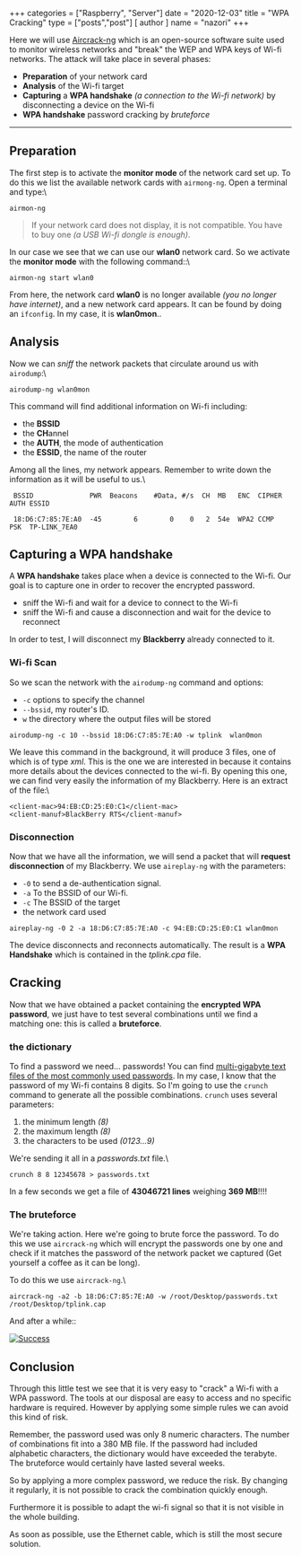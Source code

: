 +++
categories = ["Raspberry", "Server"]
date = "2020-12-03"
title = "WPA Cracking"
type = ["posts","post"]
[ author ]
  name = "nazori"
+++

Here we will use [Aircrack-ng](https://www.aircrack-ng.org/) which is an
open-source software suite used to monitor wireless networks and "break"
the WEP and WPA keys of Wi-fi networks. The attack will take place in
several phases:

-   **Preparation** of your network card
-   **Analysis** of the Wi-fi target
-   **Capturing** a **WPA handshake** *(a connection to the Wi-fi
    network)* by disconnecting a device on the Wi-fi
-   **WPA handshake** password cracking by *bruteforce*

* * * * *

[](#preparation) Preparation
----------------------------

The first step is to activate the **monitor mode** of the network card
set up. To do this we list the available network cards with
`airmong-ng`. Open a terminal and type:\

``` {.highlight .shell}
airmon-ng
```

> If your network card does not display, it is not compatible. You have
> to buy one *(a USB Wi-fi dongle is enough)*.

In our case we see that we can use our **wlan0** network card. So we
activate the **monitor mode** with the following command::\

``` {.highlight .shell}
airmon-ng start wlan0
```

From here, the network card **wlan0** is no longer available *(you no
longer have internet)*, and a new network card appears. It can be found
by doing an `ifconfig`. In my case, it is **wlan0mon**..

[](#analysis) Analysis
----------------------

Now we can *sniff* the network packets that circulate around us with
`airodump`:\

``` {.highlight .shell}
airodump-ng wlan0mon
```

This command will find additional information on Wi-fi including:

-   the **BSSID**
-   the **CH**annel
-   the **AUTH**, the mode of authentication
-   the **ESSID**, the name of the router

Among all the lines, my network appears. Remember to write down the
information as it will be useful to us.\

``` {.highlight .plaintext}
 BSSID              PWR  Beacons    #Data, #/s  CH  MB   ENC  CIPHER AUTH ESSID

 18:D6:C7:85:7E:A0  -45        6        0    0   2  54e  WPA2 CCMP   PSK  TP-LINK_7EA0
```

[](#capturing-a-wpa-handshake) Capturing a WPA handshake
--------------------------------------------------------

A **WPA handshake** takes place when a device is connected to the Wi-fi.
Our goal is to capture one in order to recover the encrypted password.

-   sniff the Wi-fi and wait for a device to connect to the Wi-fi
-   sniff the Wi-fi and cause a disconnection and wait for the device to
    reconnect

In order to test, I will disconnect my **Blackberry** already connected
to it.

### [](#wifi-scan) Wi-fi Scan

So we scan the network with the `airodump-ng` command and options:

-   `-c` options to specify the channel
-   `--bssid`, my router's ID.
-   `w` the directory where the output files will be stored

``` {.highlight .shell}
airodump-ng -c 10 --bssid 18:D6:C7:85:7E:A0 -w tplink  wlan0mon
```

We leave this command in the background, it will produce 3 files, one of
which is of type *xml*. This is the one we are interested in because it
contains more details about the devices connected to the wi-fi. By
opening this one, we can find very easily the information of my
Blackberry. Here is an extract of the file:\

``` {.highlight .xml}
<client-mac>94:EB:CD:25:E0:C1</client-mac>
<client-manuf>BlackBerry RTS</client-manuf>
```

### [](#disconnection) Disconnection

Now that we have all the information, we will send a packet that will
**request disconnection** of my Blackberry. We use `aireplay-ng` with
the parameters:

-   `-0` to send a de-authentication signal.
-   `-a` To the BSSID of our Wi-fi.
-   `-c` The BSSID of the target
-   the network card used

``` {.highlight .shell}
aireplay-ng -0 2 -a 18:D6:C7:85:7E:A0 -c 94:EB:CD:25:E0:C1 wlan0mon
```

The device disconnects and reconnects automatically. The result is a
**WPA Handshake** which is contained in the *tplink.cpa* file.

[](#cracking) Cracking
----------------------

Now that we have obtained a packet containing the **encrypted WPA
password**, we just have to test several combinations until we find a
matching one: this is called a **bruteforce**.

### [](#the-dictionary) the dictionary

To find a password we need... passwords! You can find [multi-gigabyte
text files of the most commonly used
passwords](http://www.wirelesshack.org/wpa-wpa2-word-list-dictionaries.html).
In my case, I know that the password of my Wi-fi contains 8 digits. So
I'm going to use the `crunch` command to generate all the possible
combinations. `crunch` uses several parameters:

1.  the minimum length *(8)*
2.  the maximum length *(8)*
3.  the characters to be used *(0123...9)*

We're sending it all in a *passwords.txt* file.\

``` {.highlight .shell}
crunch 8 8 12345678 > passwords.txt
```

In a few seconds we get a file of **43046721 lines** weighing **369
MB**!!!!

### [](#the-bruteforce) The bruteforce

We're taking action. Here we're going to brute force the password. To do
this we use `aircrack-ng` which will encrypt the passwords one by one
and check if it matches the password of the network packet we captured
(Get yourself a coffee as it can be long).

To do this we use `aircrack-ng`.\

``` {.highlight .shell}
aircrack-ng -a2 -b 18:D6:C7:85:7E:A0 -w /root/Desktop/passwords.txt /root/Desktop/tplink.cap
```

And after a while::

[![Success](https://res.cloudinary.com/practicaldev/image/fetch/s--nthKMGR1--/c_limit%2Cf_auto%2Cfl_progressive%2Cq_auto%2Cw_880/https://dev-to-uploads.s3.amazonaws.com/i/fynlzv1ig5di2w1tqat7.png)](https://res.cloudinary.com/practicaldev/image/fetch/s--nthKMGR1--/c_limit%2Cf_auto%2Cfl_progressive%2Cq_auto%2Cw_880/https://dev-to-uploads.s3.amazonaws.com/i/fynlzv1ig5di2w1tqat7.png)

[](#conclusion) Conclusion
--------------------------

Through this little test we see that it is very easy to "crack" a Wi-fi
with a WPA password. The tools at our disposal are easy to access and no
specific hardware is required. However by applying some simple rules we
can avoid this kind of risk.

Remember, the password used was only 8 numeric characters. The number of
combinations fit into a 380 MB file. If the password had included
alphabetic characters, the dictionary would have exceeded the terabyte.
The bruteforce would certainly have lasted several weeks.

So by applying a more complex password, we reduce the risk. By changing
it regularly, it is not possible to crack the combination quickly
enough.

Furthermore it is possible to adapt the wi-fi signal so that it is not
visible in the whole building.

As soon as possible, use the Ethernet cable, which is still the most
secure solution.

